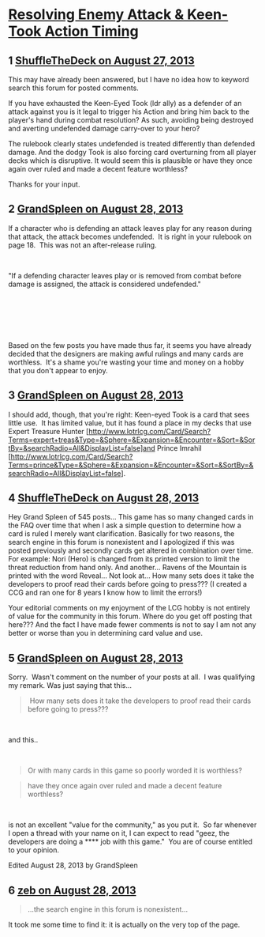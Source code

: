 # [Resolving Enemy Attack &amp; Keen-Took Action Timing](https://community.fantasyflightgames.com/topic/89333-resolving-enemy-attack-keen-took-action-timing/)

## 1 [ShuffleTheDeck on August 27, 2013](https://community.fantasyflightgames.com/topic/89333-resolving-enemy-attack-keen-took-action-timing/?do=findComment&comment=851526)

This may have already been answered, but I have no idea how to keyword search this forum for posted comments.

If you have exhausted the Keen-Eyed Took (ldr ally) as a defender of an attack against you is it legal to trigger his Action and bring him back to the player's hand during combat resolution? As such, avoiding being destroyed and averting undefended damage carry-over to your hero?

The rulebook clearly states undefended is treated differently than defended damage. And the dodgy Took is also forcing card overturning from all player decks which is disruptive. It would seem this is plausible or have they once again over ruled and made a decent feature worthless?

Thanks for your input.

## 2 [GrandSpleen on August 28, 2013](https://community.fantasyflightgames.com/topic/89333-resolving-enemy-attack-keen-took-action-timing/?do=findComment&comment=852115)

If a character who is defending an attack leaves play for any reason during that attack, the attack becomes undefended.  It is right in your rulebook on page 18.  This was not an after-release ruling.

 

"If a defending character leaves play or is removed from combat before damage is assigned, the attack is considered undefended."

 

 

 

Based on the few posts you have made thus far, it seems you have already decided that the designers are making awful rulings and many cards are worthless.  It's a shame you're wasting your time and money on a hobby that you don't appear to enjoy.

## 3 [GrandSpleen on August 28, 2013](https://community.fantasyflightgames.com/topic/89333-resolving-enemy-attack-keen-took-action-timing/?do=findComment&comment=852132)

I should add, though, that you're right: Keen-eyed Took is a card that sees little use.  It has limited value, but it has found a place in my decks that use Expert Treasure Hunter [http://www.lotrlcg.com/Card/Search?Terms=expert+treas&Type=&Sphere=&Expansion=&Encounter=&Sort=&SortBy=&searchRadio=All&DisplayList=false]and Prince Imrahil [http://www.lotrlcg.com/Card/Search?Terms=prince&Type=&Sphere=&Expansion=&Encounter=&Sort=&SortBy=&searchRadio=All&DisplayList=false].

## 4 [ShuffleTheDeck on August 28, 2013](https://community.fantasyflightgames.com/topic/89333-resolving-enemy-attack-keen-took-action-timing/?do=findComment&comment=852152)

Hey Grand Spleen of 545 posts... This game has so many changed cards in the FAQ over time that when I ask a simple question to determine how a card is ruled I merely want clarification. Basically for two reasons, the search engine in this forum is nonexistent and I apologized if this was posted previously and secondly cards get altered in combination over time. For example: Nori (Hero) is changed from its printed version to limit the threat reduction from hand only. And another... Ravens of the Mountain is printed with the word Reveal... Not look at... How many sets does it take the developers to proof read their cards before going to press??? (I created a CCG and ran one for 8 years I know how to limit the errors!)

Your editorial comments on my enjoyment of the LCG hobby is not entirely of value for the community in this forum. Where do you get off posting that here??? And the fact I have made fewer comments is not to say I am not any better or worse than you in determining card value and use.

## 5 [GrandSpleen on August 28, 2013](https://community.fantasyflightgames.com/topic/89333-resolving-enemy-attack-keen-took-action-timing/?do=findComment&comment=852167)

Sorry.  Wasn't comment on the number of your posts at all.  I was qualifying my remark. Was just saying that this...

>  How many sets does it take the developers to proof read their cards before going to press??? 
>  

 

and this..

 

> Or with many cards in this game so poorly worded it is worthless?
>  

> have they once again over ruled and made a decent feature worthless?
>  

 

is not an excellent "value for the community," as you put it.  So far whenever I open a thread with your name on it, I can expect to read "geez, the developers are doing a **** job with this game."  You are of course entitled to your opinion.  

Edited August 28, 2013 by GrandSpleen

## 6 [zeb on August 28, 2013](https://community.fantasyflightgames.com/topic/89333-resolving-enemy-attack-keen-took-action-timing/?do=findComment&comment=852286)

> ...the search engine in this forum is nonexistent...

It took me some time to find it: it is actually on the very top of the page.

